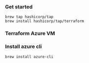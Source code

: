 ### Get started
```
brew tap hashicorp/tap
brew install hashicorp/tap/terraform
```

### Terraform Azure VM 


### Install azure cli

```
brew install azure-cli 
```
